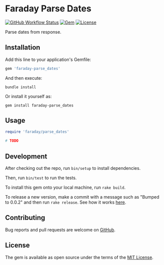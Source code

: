 # Faraday Parse Dates

[![GitHub Workflow Status](https://img.shields.io/github/workflow/status/AlexWayfer/faraday-parse_dates/ci)](https://github.com/AlexWayfer/faraday-parse_dates/actions?query=branch%3Amain)
[![Gem](https://img.shields.io/gem/v/faraday-parse_dates.svg?style=flat-square)](https://rubygems.org/gems/faraday-parse_dates)
[![License](https://img.shields.io/github/license/AlexWayfer/faraday-parse_dates.svg?style=flat-square)](LICENSE.md)

Parse dates from response.

## Installation

Add this line to your application's Gemfile:

```ruby
gem 'faraday-parse_dates'
```

And then execute:

```shell
bundle install
```

Or install it yourself as:

```shell
gem install faraday-parse_dates
```

## Usage

```ruby
require 'faraday/parse_dates'

# TODO
```

## Development

After checking out the repo, run `bin/setup` to install dependencies.

Then, run `bin/test` to run the tests.

To install this gem onto your local machine, run `rake build`.

To release a new version, make a commit with a message such as "Bumped to 0.0.2" and then run `rake release`.
See how it works [here](https://bundler.io/guides/creating_gem.html#releasing-the-gem).

## Contributing

Bug reports and pull requests are welcome on [GitHub](https://github.com/AlexWayfer/faraday-parse_dates).

## License

The gem is available as open source under the terms of the [MIT License](https://opensource.org/licenses/MIT).
